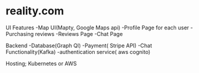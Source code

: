 # reality.com

UI Features
-Map UI(Mapty, Google Maps api)
-Profile Page for each user
-Purchasing reviews
-Reviews Page
-Chat Page


Backend
-Database(Graph Ql)
-Payment( Stripe API)
-Chat Functionality(Kafka)
-authentication service( aws cognito)

Hosting; Kubernetes or AWS
